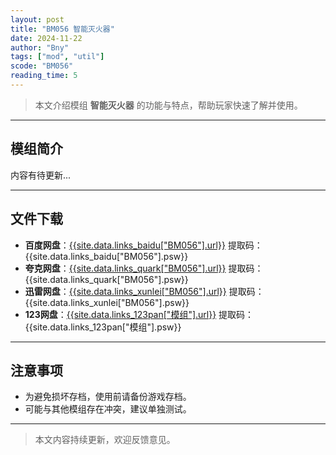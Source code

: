 ```yaml
---
layout: post
title: "BM056 智能灭火器"
date: 2024-11-22
author: "Bny"
tags: ["mod", "util"]
scode: "BM056"
reading_time: 5
---
```


> 本文介绍模组 **智能灭火器** 的功能与特点，帮助玩家快速了解并使用。

---

## 模组简介

内容有待更新...

---

## 文件下载
- **百度网盘**：[{{site.data.links_baidu["BM056"].url}}]({{site.data.links_baidu["BM056"].url}}) 提取码：{{site.data.links_baidu["BM056"].psw}}
- **夸克网盘**：[{{site.data.links_quark["BM056"].url}}]({{site.data.links_quark["BM056"].url}}) 提取码：{{site.data.links_quark["BM056"].psw}}
- **迅雷网盘**：[{{site.data.links_xunlei["BM056"].url}}]({{site.data.links_xunlei["BM056"].url}}) 提取码：{{site.data.links_xunlei["BM056"].psw}}
- **123网盘**：[{{site.data.links_123pan["模组"].url}}]({{site.data.links_123pan["模组"].url}}) 提取码：{{site.data.links_123pan["模组"].psw}}

---

## 注意事项
- 为避免损坏存档，使用前请备份游戏存档。
- 可能与其他模组存在冲突，建议单独测试。

---

> 本文内容持续更新，欢迎反馈意见。
